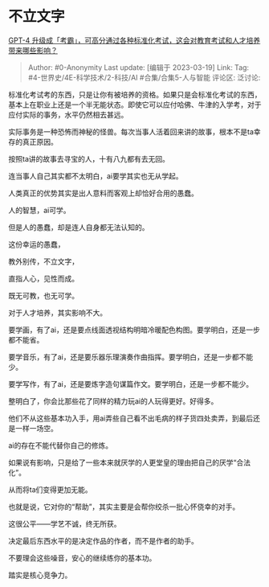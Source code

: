 # 不立文字
[GPT-4 升级成「考霸」，可高分通过各种标准化考试，这会对教育考试和人才培养带来哪些影响？](https://www.zhihu.com/question/589693312/answer/2942867355)

> Author: #0-Anonymity
> Last update: [编辑于 2023-03-19]
> Link:
> Tag: #4-世界史/4E-科学技术/2-科技/AI #合集/合集5-人与智能 
> 评论区:
> 泛讨论:

标准化考试考的东西，只是让你有被培养的资格。如果只是会标准化考试的东西，基本上在职业上还是一个半无能状态。即使它可以应付哈佛、牛津的入学考，对于应付实际的事务，水平仍然相去甚远。

实际事务是一种恐怖而神秘的怪兽。每次当事人活着回来讲的故事，根本不是ta幸存的真正原因。

按照ta讲的故事去寻宝的人，十有八九都有去无回。

连当事人自己其实都不太明白，ai要学其实也无从学起。

人类真正的优势其实是出人意料而客观上却恰好合用的愚蠢。

人的智慧，ai可学。

但是人的愚蠢，却是连人自身都无法认知的。

这份幸运的愚蠢，

教外别传，不立文字，

直指人心，见性而成。

既无可教，也无可学。

对于人才培养，其实影响不大。

要学画，有了ai，还是要点线面透视结构明暗冷暖配色构图。要学明白，还是一步都不能省。

要学音乐，有了ai，还是要乐器乐理演奏作曲指挥。要学明白，还是一步都不能少。

要学写作，有了ai，还是要炼字造句谋篇作文。要学明白，还是一步都不能少。

整明白了，你会比那些花了同样的精力玩ai的人玩得更好。好得多。

他们不从这些基本功入手，用ai弄些自己看不出毛病的样子货四处卖弄，到最后还是一样一场空。

ai的存在不能代替你自己的修炼。

如果说有影响，只是给了一些本来就厌学的人更堂皇的理由把自己的厌学“合法化”。

从而将ta们变得更加无能。

也就是说，它对你的“帮助”，其实主要是会帮你绞杀一批心怀侥幸的对手。

这很公平——学艺不诚，终无所获。

决定最后东西水平的是决定作品的作者，而不是作者的助手。

不要理会这些噪音，安心的继续练你的基本功。

踏实是核心竞争力。
